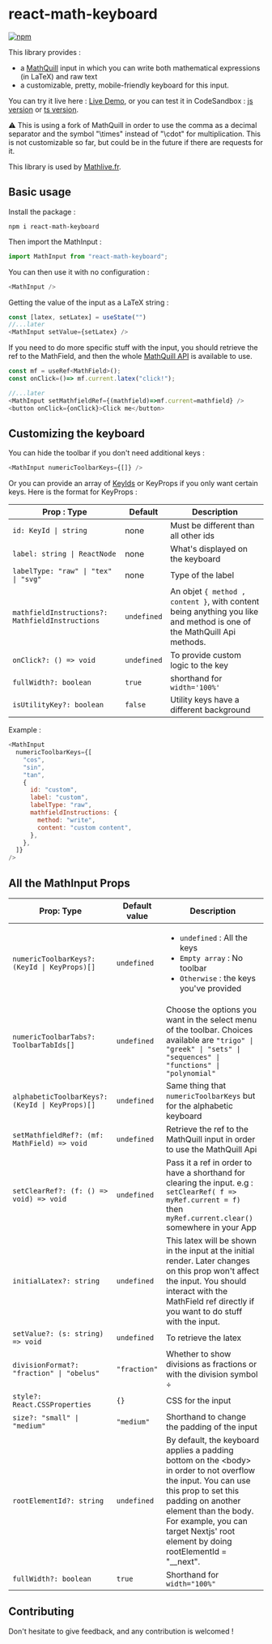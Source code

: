 # react-math-keyboard

[![npm](https://badgen.net/npm/v/react-math-keyboard)](https://www.npmjs.com/package/react-math-keyboard)

This library provides :

- a [MathQuill](http://www.mathquill.com) input in which you can write both mathematical expressions (in LaTeX) and raw text
- a customizable, pretty, mobile-friendly keyboard for this input.

You can try it live here : [Live Demo](https://krirkrirk.github.io/react-math-keyboard/),
or you can test it in CodeSandbox : [js version](https://codesandbox.io/s/epic-wildflower-v1jlww) or [ts version](https://codesandbox.io/s/react-mat-keyboard-ts-playground-w01638).

:warning: This is using a fork of MathQuill in order to use the comma as a decimal separator and the symbol "\\times" instead of "\\cdot" for multiplication. This is not customizable so far, but could be in the future if there are requests for it.

This library is used by [Mathlive.fr](https://www.mathlive.fr).

## Basic usage

Install the package :

```nodejs
npm i react-math-keyboard
```

Then import the MathInput :

```js
import MathInput from "react-math-keyboard";
```

You can then use it with no configuration :

```js
<MathInput />
```

Getting the value of the input as a LaTeX string :

```js
const [latex, setLatex] = useState("")
//...later
<MathInput setValue={setLatex} />
```

If you need to do more specific stuff with the input, you should retrieve the ref to the MathField, and then the whole [MathQuill API](http://docs.mathquill.com/en/latest/Api_Methods/) is available to use.

```js
const mf = useRef<MathField>();
const onClick=()=> mf.current.latex("click!");

//...later
<MathInput setMathfieldRef={(mathfield)=>mf.current=mathfield} />
<button onClick={onClick}>Click me</button>
```

## Customizing the keyboard

You can hide the toolbar if you don't need additional keys :

```js
<MathInput numericToolbarKeys={[]} />
```

Or you can provide an array of [KeyIds](https://github.com/krirkrirk/react-math-keyboard/tree/main/src/keyboard/keys/keyIds.ts) or KeyProps if you only want certain keys. Here is the format for KeyProps :

| Prop : Type                                     | Default     | Description                                                                                                           |
| ----------------------------------------------- | ----------- | --------------------------------------------------------------------------------------------------------------------- |
| `id: KeyId \| string`                           | none        | Must be different than all other ids                                                                                  |
| `label: string \| ReactNode`                    | none        | What's displayed on the keyboard                                                                                      |
| `labelType: "raw" \| "tex" \| "svg"`            | none        | Type of the label                                                                                                     |
| `mathfieldInstructions?: MathfieldInstructions` | `undefined` | An objet `{ method , content }`, with content being anything you like and method is one of the MathQuill Api methods. |
| `onClick?: () => void`                          | `undefined` | To provide custom logic to the key                                                                                    |
| `fullWidth?: boolean`                           | `true`      | shorthand for `width='100%'`                                                                                          |
| `isUtilityKey?: boolean`                        | `false`     | Utility keys have a different background                                                                              |

Example :

```js
<MathInput
  numericToolbarKeys={[
    "cos",
    "sin",
    "tan",
    {
      id: "custom",
      label: "custom",
      labelType: "raw",
      mathfieldInstructions: {
        method: "write",
        content: "custom content",
      },
    },
  ]}
/>
```

## All the MathInput Props

| Prop: Type                                      | Default value | Description                                                                                                                                                                                                                                                             |
| ----------------------------------------------- | ------------- | ----------------------------------------------------------------------------------------------------------------------------------------------------------------------------------------------------------------------------------------------------------------------- |
| `numericToolbarKeys?: (KeyId \| KeyProps)[]`    | `undefined`   | <ul><li> `undefined` : All the keys </li><li> `Empty array` : No toolbar </li><li> `Otherwise` : the keys you've provided </li></ul>                                                                                                                                    |
| `numericToolbarTabs?: ToolbarTabIds[]`          | `undefined`   | Choose the options you want in the select menu of the toolbar. Choices available are `"trigo" \| "greek" \| "sets" \| "sequences" \| "functions" \| "polynomial"`                                                                                                       |
| `alphabeticToolbarKeys?: (KeyId \| KeyProps)[]` | `undefined`   | Same thing that `numericToolbarKeys` but for the alphabetic keyboard                                                                                                                                                                                                    |
| `setMathfieldRef?: (mf: MathField) => void`     | `undefined`   | Retrieve the ref to the MathQuill input in order to use the MathQuill Api                                                                                                                                                                                               |
| `setClearRef?: (f: () => void) => void`         | `undefined`   | Pass it a ref in order to have a shorthand for clearing the input. e.g : `setClearRef( f => myRef.current = f)` then `myRef.current.clear()` somewhere in your App                                                                                                      |
| `initialLatex?: string`                         | `undefined`   | This latex will be shown in the input at the initial render. Later changes on this prop won't affect the input. You should interact with the MathField ref directly if you want to do stuff with the input.                                                             |
| `setValue?: (s: string) => void`                | `undefined`   | To retrieve the latex                                                                                                                                                                                                                                                   |
| `divisionFormat?: "fraction" \| "obelus"`       | `"fraction"`  | Whether to show divisions as fractions or with the division symbol ÷                                                                                                                                                                                                    |
| `style?: React.CSSProperties`                   | `{}`          | CSS for the input                                                                                                                                                                                                                                                       |
| `size?: "small" \| "medium"`                    | `"medium"`    | Shorthand to change the padding of the input                                                                                                                                                                                                                            |
| `rootElementId?: string`                        | `undefined`   | By default, the keyboard applies a padding bottom on the \<body\> in order to not overflow the input. You can use this prop to set this padding on another element than the body. For example, you can target Nextjs' root element by doing rootElementId = "\_\_next". |
| `fullWidth?: boolean`                           | `true`        | Shorthand for `width="100%"`                                                                                                                                                                                                                                            |

## Contributing

Don't hesitate to give feedback, and any contribution is welcomed !
